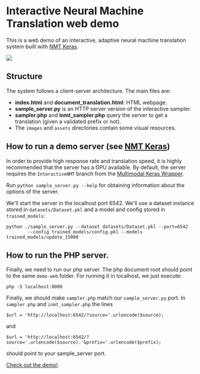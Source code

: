 # Interactive Neural Machine Translation web demo

This is a web demo of an interactive, adaptive neural machine translation system built with [NMT Keras](https://github.com/lvapeab/nmt-keras).

![](https://github.com/lvapeab/inmt_demo_web/blob/master/demo-web/images/demo-system.gif)

## Structure

The system follows a client-server architecture. The main files are:

- **index.html** and **document_translation.html**: HTML webpage. 
- **sample_server.py** is an HTTP server version of the interactive sampler.
- **sampler.php** and **inmt_sampler.php** query the server to get a translation (given a validated prefix or not).
- The `images` and `assets` directories contain some visual resources. 

## How to run a demo server (see [NMT Keras](https://github.com/lvapeab/nmt-keras))

In order to provide high response rate and translation speed, it is highly recommended that the server has a GPU available.
By default, the server requires the `InteractiveNMT` branch from the [Multimodal Keras Wrapper](https://github.com/lvapeab/staged_keras_wrapper/tree/Interactive_NMT).

Run ``python sample_server.py --help`` for obtaining information about the options of the server.

We'll start the server in the localhost port 6542. We'll use a dataset instance stored in `datasets/Dataset.pkl` and a 
model and config stored in `trained_models`:
```
python ./sample_server.py --dataset datasets/Dataset.pkl --port=6542  
        --config trained_models/config.pkl --models trained_models/update_15000
```

## How to run the PHP server.

Finally, we need to run our php server. The php document root should point to the same `demo-web` folder. For running it in localhost, we just execute:
```
php -S localhost:8000
```

Finally, we should make `sampler.php` match our `sample_server.py` port. In `sampler.php` and `inmt_sampler.php`
the lines 
```
$url = 'http://localhost:6542/?source='.urlencode($source);
```
and
```
$url = 'http://localhost:6542/?source='.urlencode($source).'&prefix='.urlencode($prefix);
```
should point to your sample_server port.


[Check out the demo!](http://casmacat.prhlt.upv.es/inmt).
